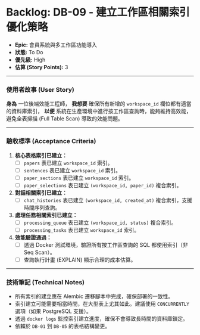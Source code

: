 # Backlog: DB-09 - 建立工作區相關索引優化策略

- **Epic:** 會員系統與多工作區功能導入
- **狀態:** To Do
- **優先級:** High
- **估算 (Story Points):** 3

---

### 使用者故事 (User Story)

**身為** 一位後端效能工程師，
**我想要** 確保所有新增的 `workspace_id` 欄位都有適當的資料庫索引，
**以便** 系統在生產環境中進行按工作區查詢時，能夠維持高效能，避免全表掃描 (Full Table Scan) 導致的效能問題。

---

### 驗收標準 (Acceptance Criteria)

1.  **核心表格索引已建立：**
    -   [ ] `papers` 表已建立 `workspace_id` 索引。
    -   [ ] `sentences` 表已建立 `workspace_id` 索引。
    -   [ ] `paper_sections` 表已建立 `workspace_id` 索引。
    -   [ ] `paper_selections` 表已建立 `(workspace_id, paper_id)` 複合索引。

2.  **對話相關索引已建立：**
    -   [ ] `chat_histories` 表已建立 `(workspace_id, created_at)` 複合索引，支援時間序列查詢。

3.  **處理任務相關索引已建立：**
    -   [ ] `processing_queue` 表已建立 `(workspace_id, status)` 複合索引。
    -   [ ] `processing_tasks` 表已建立 `workspace_id` 索引。

4.  **效能驗證通過：**
    -   [ ] 透過 Docker 測試環境，驗證所有按工作區查詢的 SQL 都使用索引（非 Seq Scan）。
    -   [ ] 查詢執行計畫 (EXPLAIN) 顯示合理的成本估算。

---

### 技術筆記 (Technical Notes)

-   所有索引的建立應在 Alembic 遷移腳本中完成，確保部署的一致性。
-   索引建立可能需要相當時間，在大型表上尤其如此。建議使用 `CONCURRENTLY` 選項（如果 PostgreSQL 支援）。
-   透過 `docker logs` 監控索引建立進度，確保不會導致長時間的資料庫鎖定。
-   依賴於 `DB-01` 到 `DB-05` 的表格結構變更。 